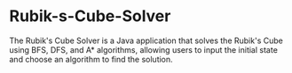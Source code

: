 # Rubik-s-Cube-Solver
The Rubik's Cube Solver is a Java application that solves the Rubik's Cube using BFS, DFS, and A* algorithms, allowing users to input the initial state and choose an algorithm to find the solution.
